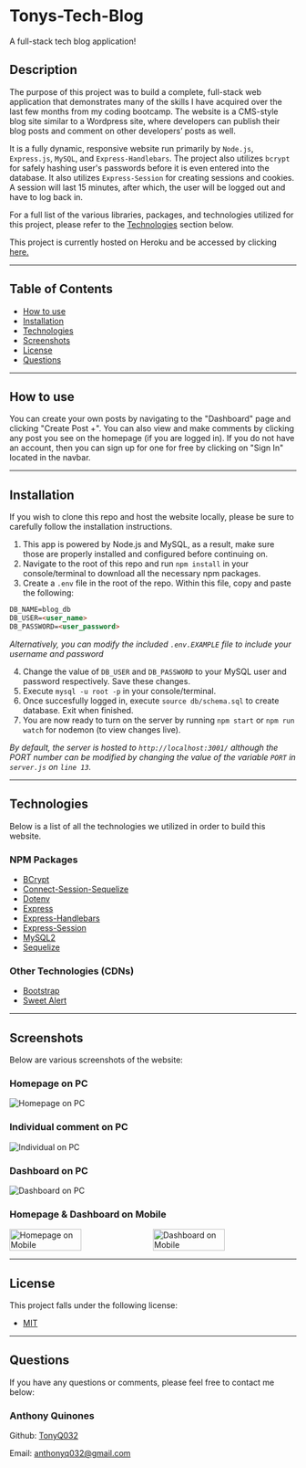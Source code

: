 # Tonys-Tech-Blog
A full-stack tech blog application!

## Description
The purpose of this project was to build a complete, full-stack web application that demonstrates many of the skills I have acquired over the last few months from my coding bootcamp. The website is a CMS-style blog site similar to a Wordpress site, where developers can publish their blog posts and comment on other developers’ posts as well. 

It is a fully dynamic, responsive website run primarily by `Node.js`, `Express.js`, `MySQL`, and `Express-Handlebars`. The project also utilizes `bcrypt` for safely hashing user's passwords before it is even entered into the database. It also utilizes `Express-Session` for creating sessions and cookies. A session will last 15 minutes, after which, the user will be logged out and have to log back in.

For a full list of the various libraries, packages, and technologies utilized for this project, please refer to the [Technologies](#technologies) section below. 

This project is currently hosted on Heroku and be accessed by clicking [here.](https://tony-tech-blog.herokuapp.com/)

-------------------------

## Table of Contents
* [How to use](#how-to-use)
* [Installation](#installation)
* [Technologies](#technologies)
* [Screenshots](#screenshots)
* [License](#license)
* [Questions](#questions)

-------------------------
## How to use
You can create your own posts by navigating to the "Dashboard" page and clicking "Create Post +". You can also view and make comments by clicking any post you see on the homepage (if you are logged in). If you do not have an account, then you can sign up for one for free by clicking on "Sign In" located in the navbar.

-------------------------

## Installation
If you wish to clone this repo and host the website locally, please be sure to carefully follow the installation instructions.

1. This app is powered by Node.js and MySQL, as a result, make sure those are properly installed and configured before continuing on.
2. Navigate to the root of this repo and run `npm install` in your console/terminal to download all the necessary npm packages.
3. Create a `.env` file in the root of the repo. Within this file, copy and paste the following: 

```md
DB_NAME=blog_db
DB_USER=<user_name>
DB_PASSWORD=<user_password>
```
*Alternatively, you can modify the included `.env.EXAMPLE` file to include your username and password*

4. Change the value of `DB_USER` and `DB_PASSWORD` to your MySQL user and password respectively. Save these changes.
5. Execute `mysql -u root -p` in your console/terminal.
6. Once succesfully logged in, execute `source db/schema.sql` to create database. Exit when finished.
7. You are now ready to turn on the server by running `npm start` or `npm run watch` for nodemon (to view changes live).

*By default, the server is hosted to `http://localhost:3001/` although the PORT number can be modified by changing the value of the variable `PORT` in `server.js` on `line 13`.*

-------------------------

## Technologies
Below is a list of all the technologies we utilized in order to build this website.

### NPM Packages
* [BCrypt](https://www.npmjs.com/package/bcrypt)
* [Connect-Session-Sequelize](https://www.npmjs.com/package/connect-session-sequelize)
* [Dotenv](https://www.npmjs.com/package/dotenv)
* [Express](https://www.npmjs.com/package/express)
* [Express-Handlebars](https://www.npmjs.com/package/express-handlebars)
* [Express-Session](https://www.npmjs.com/package/express-session)
* [MySQL2](https://www.npmjs.com/package/mysql2)
* [Sequelize](https://www.npmjs.com/package/sequelize)

### Other Technologies (CDNs)
* [Bootstrap](https://getbootstrap.com)
* [Sweet Alert](https://sweetalert.js.org)

-------------------------

## Screenshots

Below are various screenshots of the website:

### Homepage on PC
<img src="./assets/images/pc-homepage.png" alt="Homepage on PC">

### Individual comment on PC
<img src="./assets/images/pc-singlecomment.png" alt="Individual on PC">

### Dashboard on PC
<img src="./assets/images/pc-dashboard.png" alt="Dashboard on PC">

### Homepage & Dashboard on Mobile
<div style="display: flex;"> 

<img src="./assets/images/mobile-homepage.png" alt="Homepage on Mobile" width=50% height=50%>

<img src="./assets/images/mobile-dashboard.png" alt="Dashboard on Mobile" width=50% height=50%>

</div>

-------------------------

## License

This project falls under the following license:
* [MIT](https://opensource.org/licenses/MIT)

-------------------------

## Questions
If you have any questions or comments, please feel free to contact me below: 

### Anthony Quinones
Github: [TonyQ032](https://github.com/TonyQ032) 

Email: anthonyq032@gmail.com
